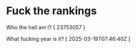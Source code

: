 # Fuck the rankings

Who the hell am I?
{ 23753057 }

What fucking year is it?
[ 2025-03-19T07:46:40Z ]
